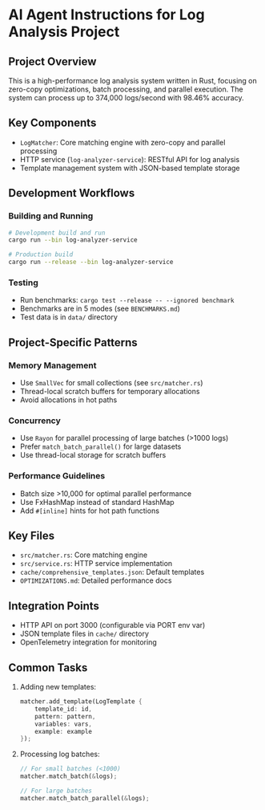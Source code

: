# AI Agent Instructions for Log Analysis Project

## Project Overview
This is a high-performance log analysis system written in Rust, focusing on zero-copy optimizations, batch processing, and parallel execution. The system can process up to 374,000 logs/second with 98.46% accuracy.

## Key Components
- `LogMatcher`: Core matching engine with zero-copy and parallel processing
- HTTP service (`log-analyzer-service`): RESTful API for log analysis
- Template management system with JSON-based template storage

## Development Workflows

### Building and Running
```bash
# Development build and run
cargo run --bin log-analyzer-service

# Production build
cargo run --release --bin log-analyzer-service
```

### Testing
- Run benchmarks: `cargo test --release -- --ignored benchmark`
- Benchmarks are in 5 modes (see `BENCHMARKS.md`)
- Test data is in `data/` directory

## Project-Specific Patterns

### Memory Management
- Use `SmallVec` for small collections (see `src/matcher.rs`)
- Thread-local scratch buffers for temporary allocations
- Avoid allocations in hot paths

### Concurrency
- Use `Rayon` for parallel processing of large batches (>1000 logs)
- Prefer `match_batch_parallel()` for large datasets
- Use thread-local storage for scratch buffers

### Performance Guidelines
- Batch size >10,000 for optimal parallel performance
- Use FxHashMap instead of standard HashMap
- Add `#[inline]` hints for hot path functions

## Key Files
- `src/matcher.rs`: Core matching engine
- `src/service.rs`: HTTP service implementation
- `cache/comprehensive_templates.json`: Default templates
- `OPTIMIZATIONS.md`: Detailed performance docs

## Integration Points
- HTTP API on port 3000 (configurable via PORT env var)
- JSON template files in `cache/` directory
- OpenTelemetry integration for monitoring

## Common Tasks
1. Adding new templates:
   ```rust
   matcher.add_template(LogTemplate {
       template_id: id,
       pattern: pattern,
       variables: vars,
       example: example
   });
   ```

2. Processing log batches:
   ```rust
   // For small batches (<1000)
   matcher.match_batch(&logs);
   
   // For large batches
   matcher.match_batch_parallel(&logs);
   ```